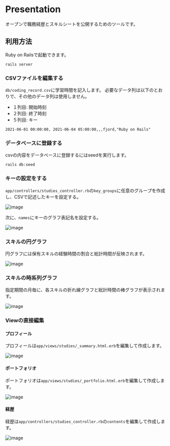 # Presentation

オープンで職務経歴とスキルシートを公開するためのツールです。

## 利用方法
Ruby on Railsで起動できます。
```
rails server
```

### CSVファイルを編集する
``db/coding_record.csv``に学習時間を記入します。
必要なデータ列は以下のとおりで、その他のデータ列は使用しません。
- １列目: 開始時刻
- ２列目: 終了時刻
- ５列目: キー
```csv
2021-06-01 00:00:00, 2021-06-04 05:00:00,,,fjord,"Ruby on Rails"
```

### データベースに登録する
csvの内容をデータベースに登録するにはseedを実行します。
```
rails db:seed
```
### キーの設定をする
``app/controllers/studies_controller.rb``の`key_groups`に任意のグループを作成し、CSVで記述したキーを設定する。

![image](https://user-images.githubusercontent.com/50036730/147193273-fec35a68-96c1-4161-a6ee-ee171ee679ac.png)

次に、`names`にキーのグラフ表記名を設定する。

![image](https://user-images.githubusercontent.com/50036730/147193754-98a59059-f564-4b7f-8130-7f70d5bce2d0.png)

### スキルの円グラフ
円グラフには保有スキルの経験時間の割合と総計時間が反映されます。

![image](https://user-images.githubusercontent.com/50036730/147192210-36e46e99-dd02-438e-8ad5-bf3adc4a808f.png)

### スキルの時系列グラフ
指定期間の月毎に、各スキルの折れ線グラフと総計時間の棒グラフが表示されます。

![image](https://user-images.githubusercontent.com/50036730/147194035-f177a350-760e-4be6-93a0-c67c9b3bb5e9.png)

### Viewの直接編集
#### プロフィール
プロフィールは``app/views/studies/_summary.html.erb``を編集して作成します。

![image](https://user-images.githubusercontent.com/50036730/147194704-a84cc12e-610f-4e42-9af2-b7dead639b01.png)

#### ポートフォリオ
ポートフォリオは``app/views/studies/_portfolio.html.erb``を編集して作成します。

![image](https://user-images.githubusercontent.com/50036730/147194783-68be51b0-4837-4c37-a4c3-f3df0158fcf0.png)

#### 経歴

経歴は``app/controllers/studies_controller.rb``の`contents`を編集して作成します。

![image](https://user-images.githubusercontent.com/50036730/147194865-0c8ace0d-17ea-4f2f-b541-eae87c4a8608.png)
